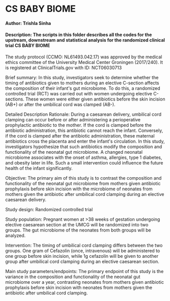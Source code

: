# CS BABY BIOME
#### Author: **Trishla Sinha**
#### Description: The scripts in this folder describes all the codes for the upstream, downstream and statistical analysis for the randomized clinical trial CS BABY BIOME

The study protocol (CCMO: NL61493.042.17) was approved by the medical ethics committee of the University Medical Center Groningen (2017/240).  It is registered at ClinicalTrials.gov with ID:   NCT06030713


Brief summary: In this study, investigators seek to determine whether the timing of antibiotics given to mothers during an elective C-section affects the composition of their infant's gut microbiome. To do this, a randomized controlled trial (RCT) was carried out with women undergoing elective C-sections. These women were either given antibiotics before the skin incision (AB+) or after the umbilical cord was clamped (AB-).


Detailed Description
Rationale: During a caesarean delivery, umbilical cord clamping can occur before or after administering a perioperative prophylactic antibiotic to the mother. If the cord is clamped before the antibiotic administration, this antibiotic cannot reach the infant. Conversely, if the cord is clamped after the antibiotic administration, these maternal antibiotics cross the placenta and enter the infant's circulation. In this study, investigators hypothesize that such antibiotics modify the composition and functionality of the neonatal gut microbiome. A changed neonatal microbiome associates with the onset of asthma, allergies, type 1 diabetes, and obesity later in life. Such a small intervention could influence the future health of the infant significantly.

Objective: The primary aim of this study is to contrast the composition and functionality of the neonatal gut microbiome from mothers given antibiotic prophylaxis before skin incision with the microbiome of neonates from mothers given the antibiotic after umbilical cord clamping during an elective caesarean delivery.

Study design: Randomized controlled trial

Study population: Pregnant women at >38 weeks of gestation undergoing elective caesarean section at the UMCG will be randomized into two groups. The gut microbiome of the neonates from both groups will be analyzed.

Intervention: The timing of umbilical cord clamping differs between the two groups. One gram of Cefazolin (once, intravenous) will be administered to one group before skin incision, while 1g cefazolin will be given to another group after umbilical cord clamping during an elective caesarean section.

Main study parameters/endpoints: The primary endpoint of this study is the variance in the composition and functionality of the neonatal gut microbiome over a year, contrasting neonates from mothers given antibiotic prophylaxis before skin incision with neonates from mothers given the antibiotic after umbilical cord clamping.

